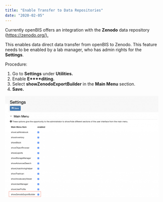 ```yaml
---
title: "Enable Transfer to Data Repositories"
date: "2020-02-05"
---
```


  
Currently openBIS offers an integration with the **Zenodo** data repository ([https://zenodo.org/).](https://zenodo.org/)

This enables data direct data transfer from openBIS to Zenodo. This feature needs to be enabled by a lab manager, who has admin rights for the **Settings**.

  
Procedure:  
  

1. Go to **Settings** under **Utilities.**
2. Enable **E****diting.**
3. Select **showZenodoExportBuilder** in the **Main Menu** section.
4. **Save.**

![](images/Screenshot-2020-02-26-at-10.53.37-1024x679.png)
